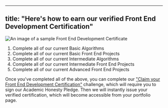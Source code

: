 
---
title: "Here's how to earn our verified Front End Development Certification"
---

![An image of a sample Front End Development Certificate](//discourse-user-assets.s3.amazonaws.com/original/2X/9/9579e6ad7bc3022fc5a6574be16791b5484f4867.png)

1.  Complete all of our current Basic Algorithms
2.  Complete all of our current Basic Front End Projects
3.  Complete all of our current Intermediate Algorithms
4.  Complete all of our current Intermediate Front End Projects
5.  Complete all of our current Advanced Front End Projects

Once you've completed all of the above, you can complete our ["Claim your Front End Development Certification"](http://www.freecodecamp.com/challenges/claim-your-front-end-development-certificate) challenge, which will require you to sign our Academic Honesty Pledge. Then we will instantly issue your verified certification, which will become accessible from your portfolio page.
